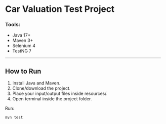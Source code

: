 # Car Valuation Test Project

### Tools:
- Java 17+
- Maven 3+
- Selenium 4
- TestNG 7

---

## How to Run

1. Install Java and Maven.
2. Clone/download the project.
3. Place your input/output files inside resources/.
4. Open terminal inside the project folder.

Run:

```bash
mvn test